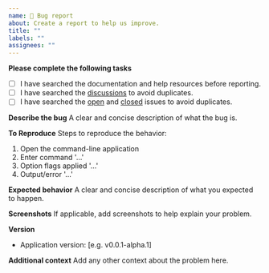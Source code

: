 ```yaml
---
name: 🐛 Bug report
about: Create a report to help us improve.
title: ""
labels: ""
assignees: ""
---
```


**Please complete the following tasks**

- [ ] I have searched the documentation and help resources before reporting.
- [ ] I have searched the [discussions](https://github.com/schneiderfelipe/getanswer/discussions) to avoid duplicates.
- [ ] I have searched the [open](https://github.com/schneiderfelipe/getanswer/issues) and [closed](https://github.com/schneiderfelipe/getanswer/issues?q=is%3Aissue+is%3Aclosed) issues to avoid duplicates.

**Describe the bug**
A clear and concise description of what the bug is.

**To Reproduce**
Steps to reproduce the behavior:

1. Open the command-line application
2. Enter command '...'
3. Option flags applied '...'
4. Output/error '...'

**Expected behavior**
A clear and concise description of what you expected to happen.

**Screenshots**
If applicable, add screenshots to help explain your problem.

**Version**

- Application version: [e.g. v0.0.1-alpha.1]

**Additional context**
Add any other context about the problem here.
